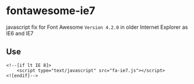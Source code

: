 fontawesome-ie7
===============

javascript fix for Font Awesome `Version 4.2.0` in older Internet Explorer as IE6 and IE7


## Use

```
<!--[if lt IE 8]>
	<script type="text/javascript" src="fa-ie7.js"></script>
<![endif]-->
```

